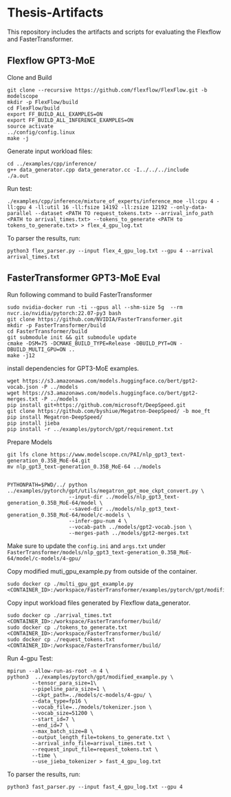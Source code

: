 # Thesis-Artifacts

This repository includes the artifacts and scripts for evaluating the Flexflow and FasterTransformer.

## Flexflow GPT3-MoE
Clone and Build
```
git clone --recursive https://github.com/flexflow/FlexFlow.git -b modelscope
mkdir -p FlexFlow/build
cd FlexFlow/build
export FF_BUILD_ALL_EXAMPLES=ON
export FF_BUILD_ALL_INFERENCE_EXAMPLES=ON
source activate
../config/config.linux 
make -j
``` 

Generate input workload files:
```
cd ../examples/cpp/inference/
g++ data_generator.cpp data_generator.cc -I../../../include
./a.out
```

Run test:
```
./examples/cpp/inference/mixture_of_experts/inference_moe -ll:cpu 4 -ll:gpu 4 -ll:util 16 -ll:fsize 14192 -ll:zsize 12192 --only-data-parallel --dataset <PATH TO request_tokens.txt> --arrival_info_path <PATH to arrival_times.txt> --tokens_to_generate <PATH to tokens_to_generate.txt> > flex_4_gpu_log.txt
```

To parser the results, run:
```
python3 flex_parser.py --input flex_4_gpu_log.txt --gpu 4 --arrival arrival_times.txt
```

## FasterTransformer GPT3-MoE Eval 

Run following command to build FasterTransformer
```
sudo nvidia-docker run -ti --gpus all --shm-size 5g  --rm nvcr.io/nvidia/pytorch:22.07-py3 bash
git clone https://github.com/NVIDIA/FasterTransformer.git
mkdir -p FasterTransformer/build
cd FasterTransformer/build
git submodule init && git submodule update
cmake -DSM=75 -DCMAKE_BUILD_TYPE=Release -DBUILD_PYT=ON -DBUILD_MULTI_GPU=ON ..
make -j12
```

install dependencies for GPT3-MoE examples. 
```
wget https://s3.amazonaws.com/models.huggingface.co/bert/gpt2-vocab.json -P ../models
wget https://s3.amazonaws.com/models.huggingface.co/bert/gpt2-merges.txt -P ../models
pip install git+https://github.com/microsoft/DeepSpeed.git
git clone https://github.com/byshiue/Megatron-DeepSpeed/ -b moe_ft
pip install Megatron-DeepSpeed/
pip install jieba
pip install -r ../examples/pytorch/gpt/requirement.txt
```

Prepare Models
```
git lfs clone https://www.modelscope.cn/PAI/nlp_gpt3_text-generation_0.35B_MoE-64.git
mv nlp_gpt3_text-generation_0.35B_MoE-64 ../models


PYTHONPATH=$PWD/../ python ../examples/pytorch/gpt/utils/megatron_gpt_moe_ckpt_convert.py \
                    --input-dir ../models/nlp_gpt3_text-generation_0.35B_MoE-64/model \
                    --saved-dir ../models/nlp_gpt3_text-generation_0.35B_MoE-64/model/c-models \
                    --infer-gpu-num 4 \
                    --vocab-path ../models/gpt2-vocab.json \
                    --merges-path ../models/gpt2-merges.txt
```
Make sure to update the `config.ini` and `args.txt` under `FasterTransformer/models/nlp_gpt3_text-generation_0.35B_MoE-64/model/c-models/4-gpu/`

Copy modified muti_gpu_example.py from outside of the container.
```
sudo docker cp ./multi_gpu_gpt_example.py <CONTAINER_ID>:/workspace/FasterTransformer/examples/pytorch/gpt/modified_example.py
```

Copy input workload files generated by Flexflow data_generator.
```
sudo docker cp ./arrival_times.txt  <CONTAINER_ID>:/workspace/FasterTransformer/build/
sudo docker cp ./tokens_to_generate.txt <CONTAINER_ID>:/workspace/FasterTransformer/build/
sudo docker cp ./request_tokens.txt <CONTAINER_ID>:/workspace/FasterTransformer/build/
```

Run 4-gpu Test:
```
mpirun --allow-run-as-root -n 4 \
python3  ../examples/pytorch/gpt/modified_example.py \
        --tensor_para_size=1\
        --pipeline_para_size=1 \
        --ckpt_path=../models/c-models/4-gpu/ \
        --data_type=fp16 \
        --vocab_file=../models/tokenizer.json \
        --vocab_size=51200 \
        --start_id=7 \
        --end_id=7 \
        --max_batch_size=8 \
        --output_length_file=tokens_to_generate.txt \
        --arrival_info_file=arrival_times.txt \
        --request_input_file=request_tokens.txt \
        --time \
        --use_jieba_tokenizer > fast_4_gpu_log.txt
```

To parser the results, run:
```
python3 fast_parser.py --input fast_4_gpu_log.txt --gpu 4
```

